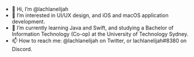 - 👋 Hi, I’m @lachlanelijah
- 👀 I’m interested in UI/UX design, and iOS and macOS application development.
- 🌱 I’m currently learning Java and Swift, and studying a Bachelor of Information Technology (Co-op) at the University of Technology Sydney.
- 📫 How to reach me: @lachlanelijah on Twitter, or lachlanelijah#8380 on Discord.

<!---
lachlanelijah/lachlanelijah is a ✨ special ✨ repository because its `README.md` (this file) appears on your GitHub profile.
You can click the Preview link to take a look at your changes.
--->
